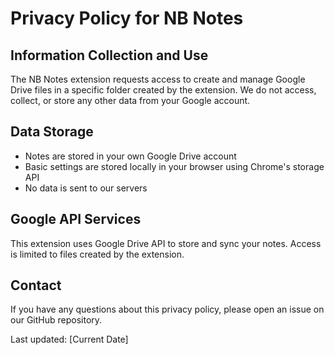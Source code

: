 # Privacy Policy for NB Notes

## Information Collection and Use
The NB Notes extension requests access to create and manage Google Drive files in a specific folder created by the extension. We do not access, collect, or store any other data from your Google account.

## Data Storage
- Notes are stored in your own Google Drive account
- Basic settings are stored locally in your browser using Chrome's storage API
- No data is sent to our servers

## Google API Services
This extension uses Google Drive API to store and sync your notes. Access is limited to files created by the extension.

## Contact
If you have any questions about this privacy policy, please open an issue on our GitHub repository.

Last updated: [Current Date]
